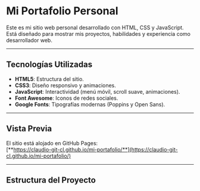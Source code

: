 # Mi Portafolio Personal

Este es mi sitio web personal desarrollado con HTML, CSS y JavaScript. Está diseñado para mostrar mis proyectos, habilidades y experiencia como desarrollador web.

---

## Tecnologías Utilizadas
- **HTML5**: Estructura del sitio.
- **CSS3**: Diseño responsivo y animaciones.
- **JavaScript**: Interactividad (menú móvil, scroll suave, animaciones).
- **Font Awesome**: Iconos de redes sociales.
- **Google Fonts**: Tipografías modernas (Poppins y Open Sans).

---

## Vista Previa
El sitio está alojado en GitHub Pages:  
[**https://claudio-git-cl.github.io/mi-portafolio/**](https://claudio-git-cl.github.io/mi-portafolio/)

---

## Estructura del Proyecto
